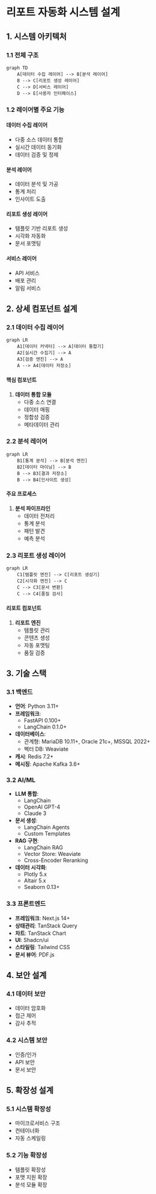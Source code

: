 # 리포트 자동화 시스템 설계

## 1. 시스템 아키텍처

### 1.1 전체 구조

```mermaid
graph TD
    A[데이터 수집 레이어] --> B[분석 레이어]
    B --> C[리포트 생성 레이어]
    C --> D[서비스 레이어]
    D --> E[사용자 인터페이스]
```

### 1.2 레이어별 주요 기능

#### 데이터 수집 레이어
- 다중 소스 데이터 통합
- 실시간 데이터 동기화
- 데이터 검증 및 정제

#### 분석 레이어
- 데이터 분석 및 가공
- 통계 처리
- 인사이트 도출

#### 리포트 생성 레이어
- 템플릿 기반 리포트 생성
- 시각화 자동화
- 문서 포맷팅

#### 서비스 레이어
- API 서비스
- 배포 관리
- 알림 서비스

## 2. 상세 컴포넌트 설계

### 2.1 데이터 수집 레이어

```mermaid
graph LR
    A1[데이터 커넥터] --> A[데이터 통합기]
    A2[실시간 수집기] --> A
    A3[검증 엔진] --> A
    A --> A4[데이터 저장소]
```

#### 핵심 컴포넌트
1. **데이터 통합 모듈**
   - 다중 소스 연결
   - 데이터 매핑
   - 정합성 검증
   - 메타데이터 관리

### 2.2 분석 레이어

```mermaid
graph LR
    B1[통계 분석] --> B[분석 엔진]
    B2[데이터 마이닝] --> B
    B --> B3[결과 저장소]
    B --> B4[인사이트 생성]
```

#### 주요 프로세스
1. **분석 파이프라인**
   - 데이터 전처리
   - 통계 분석
   - 패턴 발견
   - 예측 분석

### 2.3 리포트 생성 레이어

```mermaid
graph LR
    C1[템플릿 엔진] --> C[리포트 생성기]
    C2[시각화 엔진] --> C
    C --> C3[문서 변환]
    C --> C4[품질 검사]
```

#### 리포트 컴포넌트
1. **리포트 엔진**
   - 템플릿 관리
   - 콘텐츠 생성
   - 자동 포맷팅
   - 품질 검증

## 3. 기술 스택

### 3.1 백엔드
- **언어**: Python 3.11+
- **프레임워크**: 
  - FastAPI 0.100+
  - LangChain 0.1.0+
- **데이터베이스**: 
  - 관계형: MariaDB 10.11+, Oracle 21c+, MSSQL 2022+
  - 벡터 DB: Weaviate
- **캐시**: Redis 7.2+
- **메시징**: Apache Kafka 3.6+

### 3.2 AI/ML
- **LLM 통합**:
  - LangChain
  - OpenAI GPT-4
  - Claude 3
- **문서 생성**:
  - LangChain Agents
  - Custom Templates
- **RAG 구현**:
  - LangChain RAG
  - Vector Store: Weaviate
  - Cross-Encoder Reranking
- **데이터 시각화**: 
  - Plotly 5.x
  - Altair 5.x
  - Seaborn 0.13+

### 3.3 프론트엔드
- **프레임워크**: Next.js 14+
- **상태관리**: TanStack Query
- **차트**: TanStack Chart
- **UI**: Shadcn/ui
- **스타일링**: Tailwind CSS
- **문서 뷰어**: PDF.js

## 4. 보안 설계

### 4.1 데이터 보안
- 데이터 암호화
- 접근 제어
- 감사 추적

### 4.2 시스템 보안
- 인증/인가
- API 보안
- 문서 보안

## 5. 확장성 설계

### 5.1 시스템 확장성
- 마이크로서비스 구조
- 컨테이너화
- 자동 스케일링

### 5.2 기능 확장성
- 템플릿 확장성
- 포맷 지원 확장
- 분석 모듈 확장 